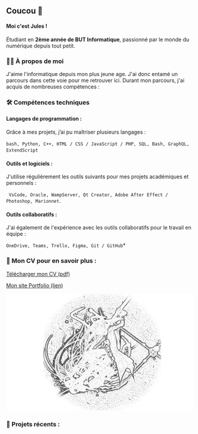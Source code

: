 ## Coucou 👋


#### Moi c'est Jules !
Étudiant en **2ème année de BUT Informatique**, passionné par le monde du numérique depuis tout petit.


### 🧑‍💻 À propos de moi
J'aime l'informatique depuis mon plus jeune age. J'ai donc entamé un parcours dans cette voie pour me retrouver ici. Durant mon parcours, j'ai acquis de nombreuses compétences : 


### 🛠️ Compétences techniques

#### Langages de programmation :
Grâce à mes projets, j’ai pu maîtriser plusieurs langages :

``bash, Python, C++, HTML / CSS / JavaScript / PHP, SQL, Bash, GraphQL, ExtendScript``

#### Outils et logiciels :
J'utilise régulièrement les outils suivants pour mes projets académiques et personnels :

`` VsCode, Oracle, WampServer, Qt Creator, Adobe After Effect / Photoshop, Marionnet``.

#### Outils collaboratifs :
J'ai également de l'expérience avec les outils collaboratifs pour le travail en équipe : 

``OneDrive, Teams, Trello, Figma, Git / GitHub``*


### 📄 Mon CV pour en savoir plus : 
[Télécharger mon CV (pdf)](./CV.pdf)

[Mon site Portfolio (lien)](https://jvlatrille.github.io/vitrine/)

![Mon logo](./pfp%20Soul%20Eater%20fond%20noir.png)


### 🚀 Projets récents :
